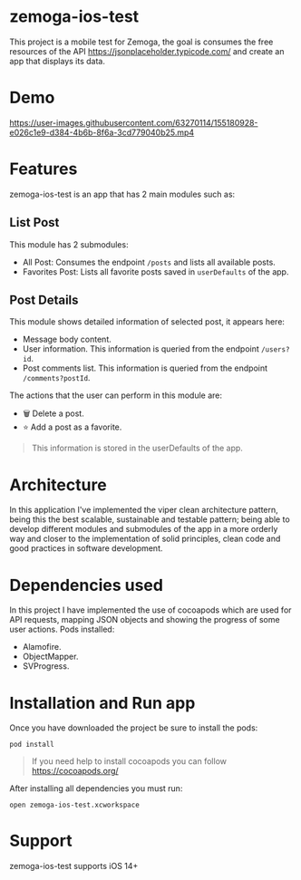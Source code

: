 # zemoga-ios-test
This project is a mobile test for Zemoga, the goal is consumes the free resources of the API https://jsonplaceholder.typicode.com/ and create an app that displays its data.

# Demo
https://user-images.githubusercontent.com/63270114/155180928-e026c1e9-d384-4b6b-8f6a-3cd779040b25.mp4

# Features
zemoga-ios-test is an app that has 2 main modules such as:

## List Post
This module has 2 submodules:
- All Post: Consumes the endpoint ```/posts``` and lists all available posts.
- Favorites Post: Lists all favorite posts saved in ```userDefaults``` of the app.

## Post Details
This module shows detailed information of selected post, it appears here:
- Message body content.
- User information. This information is queried from the endpoint ```/users?id```.
- Post comments list. This information is queried from the endpoint ```/comments?postId```.

The actions that the user can perform in this module are:
- 🗑 Delete a post.
- ⭐ Add a post as a favorite.
> This information is stored in the userDefaults of the app.

# Architecture
In this application I've implemented the viper clean architecture pattern, being this the best scalable, sustainable and testable pattern; being able to develop different modules and submodules of the app in a more orderly way and closer to the implementation of solid principles, clean code and good practices in software development.

# Dependencies used
In this project I have implemented the use of cocoapods which are used for API requests, mapping JSON objects and showing the progress of some user actions. Pods installed:
- Alamofire.
- ObjectMapper.
- SVProgress.

# Installation and Run app
Once you have downloaded the project be sure to install the pods:
```
pod install
```

> If you need help to install cocoapods you can follow https://cocoapods.org/

After installing all dependencies you must run:
```
open zemoga-ios-test.xcworkspace
```

# Support
zemoga-ios-test supports iOS 14+
